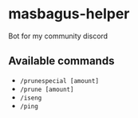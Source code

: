 # masbagus-helper

Bot for my community discord

## Available commands

- `/prunespecial [amount]`
- `/prune [amount]`
- `/iseng`
- `/ping`

